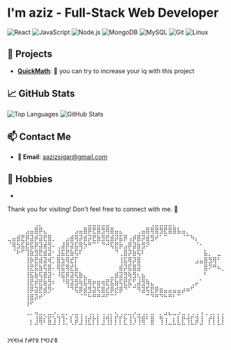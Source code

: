 #  I'm **aziz** - Full-Stack Web Developer
![React](https://img.shields.io/badge/-React-61DAFB?logo=react&logoColor=333&style=flat) ![JavaScript](https://img.shields.io/badge/-JavaScript-F7DF1E?logo=javascript&logoColor=333&style=flat) ![Node.js](https://img.shields.io/badge/-Node.js-339933?logo=node.js&logoColor=fff&style=flat) ![MongoDB](https://img.shields.io/badge/-MongoDB-47A248?logo=mongodb&logoColor=fff&style=flat) ![MySQL](https://img.shields.io/badge/-MySQL-4479A1?logo=mysql&logoColor=fff&style=flat) ![Git](https://img.shields.io/badge/-Git-F05032?logo=git&logoColor=fff&style=flat) ![Linux](https://img.shields.io/badge/-Linux-FCC624?logo=linux&logoColor=000&style=flat)

## 🌟 **Projects**
- **[QuickMath](https://azizsigar.github.io/randomquickmath/)**: 🚀 you can try to increase your iq with this project 
## 📈 **GitHub Stats**   
![Top Languages](https://github-readme-stats.vercel.app/api/top-langs/?username=azizsigar&layout=compact&hide=python,tex,go,html,makefile,css&theme=radical&hide_border=true)
![GitHub Stats](https://github-readme-stats.vercel.app/api?username=azizsigar&show_icons=true&hide_title=true&hide_border=true&count_private=true&theme=radical)

## 📫 **Contact Me**

- **📧 Email**: aazizsigar@gmail.com


## 🎨 **Hobbies**

- 
Thank you for visiting! Don't feel free to connect with me. 🌟




⠀⠀⠀⠀⠀⠀⢀⡀⠀⠀⠀⠀⠀⠀⠀⠀⠀⠀⣀⣀⣀⣀⣀⠀⠀⠀⠀⠀⠀⠀⠀⠀⢀⣀⣀⣀⣀⡀⠀⠀⠀⠀⠀⠀⠀⠀⠀⠀⠀
⠀⠀⠀⠀⣠⣤⣿⡿⣄⠀⠀⠀⠀⠀⠀⣠⣤⣿⡿⣟⣿⣻⢿⣿⣤⣄⠀⠀⠀⢀⣤⣿⢿⣿⣻⣟⣿⣿⣧⣤⡀⠀⠀⠀⠀⠀⠀⠀⠀
⣀⣤⣾⣟⡿⣽⡾⣽⣟⣿⡀⠀⠀⣠⣾⢿⡽⣾⡽⣟⣷⣻⣟⣾⡽⣯⡿⢠⡾⣿⡽⣾⣻⠞⠁⠉⠀⠀⠀⠈⠉⠳⡄⠀⠀⠀⠀⠀⠀
⠈⢿⣳⣯⣟⣯⡿⣽⣾⣻⠄⢀⣼⡿⣽⣯⢿⡳⠛⠉⠁⠙⠚⢯⣟⡷⣠⡿⣽⣷⣻⠝⠀⠀⠀⠀⠀⠀⠀⠀⠀⠀⠈⠂⠀⠀⠀⠀⠀
⠀⠈⠗⠋⢹⣷⣻⣟⣾⣽⠂⣸⣯⣟⣷⢯⠏⠀⠀⠀⠀⠀⠀⠀⠙⢀⣿⡽⣷⢯⠇⠀⠀⠀⠀⠀⠀⠀⠀⠀⠀⠀⠀⠀⣧⡀⠀⣀⠀
⠀⠀⠀⠀⢸⡷⣟⣾⣽⢾⡁⣿⣳⢿⣞⡏⠀⠀⠀⠀⠀⠀⠀⠀⠀⢸⣯⢿⡽⣿⠀⠀⠀⠀⠀⠀⠀⠀⠀⠀⠀⠀⣠⣤⣿⣻⢿⠃⠀
⠀⠀⠀⠀⢸⣟⣯⣷⢯⣿⠄⢿⣯⢿⣞⣧⠀⠀⠀⠀⠀⠀⠀⠀⠀⣾⡽⣯⣿⣽⠀⠀⠀⠀⠀⠀⠀⠀⠀⠀⠀⠀⠀⠀⣿⠝⠛⠦⡀
⠀⠀⠀⠀⢸⣯⣷⢯⣿⣽⠂⠸⣯⡿⣽⢯⣷⣄⠀⠀⠀⠀⠀⣀⣾⣽⣻⢷⣻⢆⣦⠀⠀⠀⠀⠀⠀⠀⠀⠀⠀⠀⠀⠀⠃⠀⠀⠀⠀
⠀⠀⠀⠀⢸⣟⡾⣟⣷⣻⠆⠀⠘⢿⣽⣻⢷⣯⢿⡶⣶⢶⣟⣯⣷⢯⣟⣯⢋⣼⣻⢷⣄⠀⠀⠀⠀⠀⠀⠀⠀⢀⡤⠁⠀⠀⠀⠀⠀
⠀⠀⠀⠀⢸⡿⣽⣟⣾⡻⠂⠀⠀⠈⠙⢯⡿⣾⣻⣽⢯⣿⣞⡿⣞⡿⠙⠁⠉⠻⣽⢯⣟⡿⣶⣤⣤⣤⣤⡴⠶⠋⠀⠀⠀⠀⠀⠀⠀
⠀⠀⠀⠀⢸⣿⡽⠞⠁⠀⠀⠀⠀⠀⠀⠀⠈⠉⠓⠛⠛⠚⠋⠉⠁⠀⠀⠀⠀⠀⠀⠉⠙⠛⠙⠓⠛⠃⠉⠀⠀⠀⠀⠀⠀⠀⠀⠀⠀
⠀⠀⠀⠀⠸⠋⠀⠀⠀⠀⠀⠀⠀⠀⠀⠀⠀⠀⠀⠀⠀⠀⠀⠀⠀⠀⠀⠀⠀⠀⠀⠀⠀⠀⠀⠀⠀⠀⠀⠀⠀⠀⠀⠀⠀⠀⠀⠀⠀
⠀⠀⠀⠀⢀⡀⢤⣀⡀⣀⡠⡀⣀⡀⢀⣀⢀⠀⢀⡀⡀⢀⢀⡀⢄⢀⣀⣀⡠⣀⢀⡀⣀⠀⡀⣠⣄⣀⡠⣀⢀⢀⢀⢠⢀⢀⡀⡀⡀
⠀⠀⠀⠀⠀⡄⢸⣿⡎⣯⢱⢹⢹⠂⡇⣽⢸⢸⡞⡗⡇⢸⢻⡇⡏⡏⡗⢸⢱⢹⣿⠃⣿⠀⢻⢰⠀⡆⡇⡟⢺⡏⣽⢸⠀⡞⡇⡇⡇
⠀⠀⠀⠀⠀⠁⠉⠈⠀⠉⠉⠈⠈⠁⠈⠁⠉⠈⠉⠁⠁⠉⠈⠁⠁⠁⠉⠈⠁⠈⠈⠀⠉⠀⠈⠈⠉⠉⠉⠉⠈⠉⠁⠉⠀⠁⠁⠉⠁














   𐱃𐰀𐰣𐰺𐰃 𐰋𐰃𐰔𐰃 𐰴𐰆𐰺𐰽𐰣  




